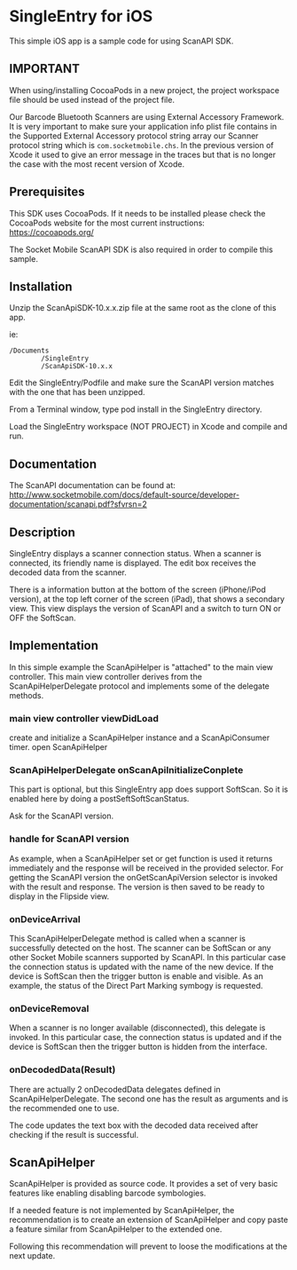 # SingleEntry for iOS
This simple iOS app is a sample code for using ScanAPI SDK.

## IMPORTANT
When using/installing CocoaPods in a new project, the project workspace file
should be used instead of the project file.

Our Barcode Bluetooth Scanners are using External Accessory Framework. It is
very important to make sure your application info plist file contains in the
Supported External Accessory protocol string array our Scanner protocol string
which is `com.socketmobile.chs`. In the previous version of Xcode it used to
give an error message in the traces but that is no longer the case with the most
recent version of Xcode.

## Prerequisites
This SDK uses CocoaPods. If it needs to be installed please check the CocoaPods
website for the most current instructions:
https://cocoapods.org/

The Socket Mobile ScanAPI SDK is also required in order to compile this sample.

## Installation
Unzip the ScanApiSDK-10.x.x.zip file at the same root as the clone of this app.

ie:
```
/Documents
        /SingleEntry
        /ScanApiSDK-10.x.x
```
Edit the SingleEntry/Podfile and make sure the ScanAPI version matches with the
one that has been unzipped.

From a Terminal window, type pod install in the SingleEntry directory.

Load the SingleEntry workspace (NOT PROJECT) in Xcode and compile and run.

## Documentation
The ScanAPI documentation can be found at:
http://www.socketmobile.com/docs/default-source/developer-documentation/scanapi.pdf?sfvrsn=2

## Description
SingleEntry displays a scanner connection status. When a scanner is connected,
its friendly name is displayed.
The edit box receives the decoded data from the scanner.

There is a information button at the bottom of the screen (iPhone/iPod version),
at the top left corner of the screen (iPad), that shows a secondary view. This
view displays the version of ScanAPI and a switch to turn ON or OFF the
SoftScan.

## Implementation
In this simple example the ScanApiHelper is "attached" to the main view
controller. This main view controller derives from the ScanApiHelperDelegate
protocol and implements some of the delegate methods.

### main view controller viewDidLoad
create and initialize a ScanApiHelper instance and a ScanApiConsumer timer.
open ScanApiHelper

### ScanApiHelperDelegate onScanApiInitializeConplete
This part is optional, but this SingleEntry app does support SoftScan. So it is
enabled here by doing a postSeftSoftScanStatus.

Ask for the ScanAPI version.

### handle for ScanAPI version
As example, when a ScanApiHelper set or get function is used it returns
immediately and the response will be received in the provided selector.
For getting the ScanAPI version the onGetScanApiVersion selector is invoked with
the result and response. The version is then saved to be ready to display in the
Flipside view.

### onDeviceArrival
This ScanApiHelperDelegate method is called when a scanner is successfully
detected on the host. The scanner can be SoftScan or any other Socket Mobile
scanners supported by ScanAPI.
In this particular case the connection status is updated with the name of the
new device. If the device is SoftScan then the trigger button is enable and
visible.
As an example, the status of the Direct Part Marking symbogy is requested.

### onDeviceRemoval
When a scanner is no longer available (disconnected), this delegate is invoked.
In this particular case, the connection status is updated and if the device is
SoftScan then the trigger button is hidden from the interface.

### onDecodedData(Result)
There are actually 2 onDecodedData delegates defined in ScanApiHelperDelegate.
The second one has the result as arguments and is the recommended one to use.

The code updates the text box with the decoded data received after checking if
the result is successful.

## ScanApiHelper
ScanApiHelper is provided as source code. It provides a set of very basic
features like enabling disabling barcode symbologies.

If a needed feature is not implemented by ScanApiHelper, the recommendation is
to create an extension of ScanApiHelper and copy paste a feature similar from
ScanApiHelper to the extended one.

Following this recommendation will prevent to loose the modifications at the
next update.
